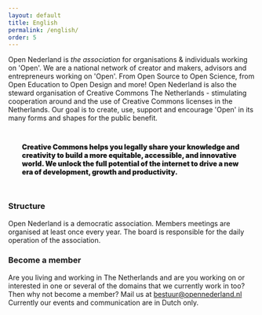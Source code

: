 ```yaml
---
layout: default
title: English
permalink: /english/
order: 5
---
```

Open Nederland is <em>the association</em> for organisations & individuals working on 'Open'. We are a national network of creator and makers, advisors and entrepreneurs working on 'Open'.
From Open Source to Open Science, from Open Education to Open Design and more! Open Nederland is also the steward organisation of Creative Commons The Netherlands - stimulating cooperation around and the use of Creative Commons licenses in the Netherlands. Our goal is to create, use, support and encourage 'Open' in its many forms and shapes for the public benefit. 

<p style="padding: 2em; font-weight: 900">Creative Commons helps you legally share your knowledge and creativity to build a more equitable, accessible, and innovative world. We unlock the full potential of the internet to drive a new era of development, growth and productivity.</p>

### Structure

Open Nederland is a democratic association. Members meetings are organised at least once every year. The board is responsible for the daily operation of the association.

### Become a member

Are you living and working in The Netherlands and are you working on or interested in one or several of the domains that we currently work in too? Then why not become a member? Mail us at bestuur@opennederland.nl Currently our events and communication are in Dutch only.

